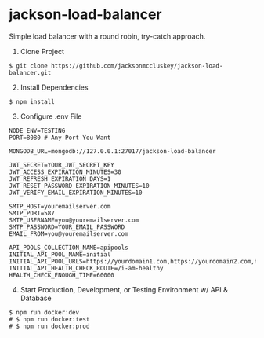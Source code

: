 # jackson-load-balancer

Simple load balancer with a round robin, try-catch approach.

1. Clone Project

```
$ git clone https://github.com/jacksonmccluskey/jackson-load-balancer.git
```

2. Install Dependencies

```
$ npm install
```

3. Configure .env File

```
NODE_ENV=TESTING
PORT=8080 # Any Port You Want

MONGODB_URL=mongodb://127.0.0.1:27017/jackson-load-balancer

JWT_SECRET=YOUR_JWT_SECRET_KEY
JWT_ACCESS_EXPIRATION_MINUTES=30
JWT_REFRESH_EXPIRATION_DAYS=1
JWT_RESET_PASSWORD_EXPIRATION_MINUTES=10
JWT_VERIFY_EMAIL_EXPIRATION_MINUTES=10

SMTP_HOST=youremailserver.com
SMTP_PORT=587
SMTP_USERNAME=you@youremailserver.com
SMTP_PASSWORD=YOUR_EMAIL_PASSWORD
EMAIL_FROM=you@youremailserver.com

API_POOLS_COLLECTION_NAME=apipools
INITIAL_API_POOL_NAME=initial
INITIAL_API_POOL_URLS=https://yourdomain1.com,https://yourdomain2.com,https://yourdomain3.com
INITIAL_API_HEALTH_CHECK_ROUTE=/i-am-healthy
HEALTH_CHECK_ENOUGH_TIME=60000
```

4. Start Production, Development, or Testing Environment w/ API & Database

```
$ npm run docker:dev
# $ npm run docker:test
# $ npm run docker:prod
```
